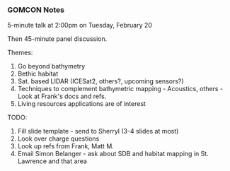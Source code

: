 ### GOMCON Notes

5-minute talk at 2:00pm on Tuesday, February 20

Then 45-minute panel discussion.

Themes:
1. Go beyond bathymetry
2. Bethic habitat
3. Sat. based LIDAR (ICESat2, others?, upcoming sensors?)
4. Techniques to complement bathymetric mapping - Acoustics, others - Look at Frank's docs and refs.
5. Living resources applications are of interest

TODO:
1. Fill slide template - send to Sherryl (3-4 slides at most)
2. Look over charge questions
3. Look up refs from Frank, Matt M.
4. Email Simon Belanger - ask about SDB and habitat mapping in St. Lawrence and that area
